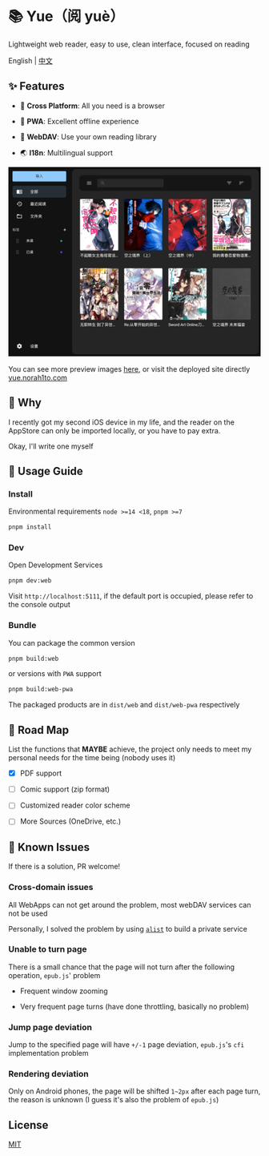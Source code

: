 # 📚 Yue（阅 yuè）

Lightweight web reader, easy to use, clean interface, focused on reading

English | [中文](./README_CN.md)

## ✨ Features

- 🚀 **Cross Platform**: All you need is a browser

- 🚀 **PWA**: Excellent offline experience

- 📁 **WebDAV**: Use your own reading library

- 🌏 **I18n**: Multilingual support

![](./res/book_list.png)

You can see more preview images [here](./PREVIEW.md), or visit the deployed site directly [yue.norah1to.com](https://yue.norah1to.com)

## 🧐 Why

I recently got my second iOS device in my life, and the reader on the AppStore can only be imported locally, or you have to pay extra.

Okay, I'll write one myself

## 🎈 Usage Guide

### Install

Environmental requirements `node >=14 <18`, `pnpm >=7`

```bash
pnpm install
```

### Dev

Open Development Services

```bash
pnpm dev:web
```

Visit `http://localhost:5111`, if the default port is occupied, please refer to the console output

### Bundle

You can package the common version

```bash
pnpm build:web
```

or versions with `PWA` support

```bash
pnpm build:web-pwa
```

The packaged products are in `dist/web` and `dist/web-pwa` respectively

## 📍 Road Map

List the functions that **MAYBE** achieve, the project only needs to meet my personal needs for the time being (nobody uses it)

- [x] PDF support

- [ ] Comic support (zip format)

- [ ] Customized reader color scheme

- [ ] More Sources (OneDrive, etc.)

## 🚧 Known Issues

If there is a solution, PR welcome!

### Cross-domain issues

All WebApps can not get around the problem, most webDAV services can not be used

Personally, I solved the problem by using [`alist`](https://github.com/alist-org/alist) to build a private service

### Unable to turn page

There is a small chance that the page will not turn after the following operation, `epub.js`' problem

- Frequent window zooming

- Very frequent page turns (have done throttling, basically no problem)

### Jump page deviation

Jump to the specified page will have `+/-1` page deviation, `epub.js`'s `cfi` implementation problem

### Rendering deviation

Only on Android phones, the page will be shifted `1~2px` after each page turn, the reason is unknown (I guess it's also the problem of `epub.js`)

## License

[MIT](./LICENSE)
